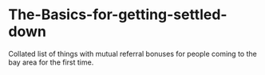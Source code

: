 # The-Basics-for-getting-settled-down
Collated list of things with mutual referral bonuses for people coming to the bay area for the first time.
